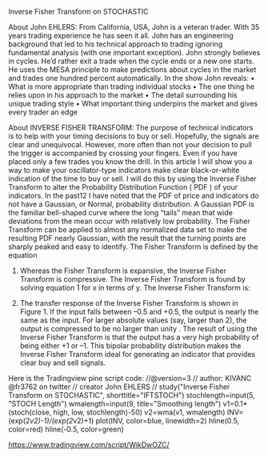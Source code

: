 Inverse Fisher Transform on STOCHASTIC

About John EHLERS:
From California, USA, John is a veteran trader. With 35 years trading experience he has seen it all. John has an engineering background that led to his technical approach to trading ignoring fundamental analysis (with one important exception).
John strongly believes in cycles. He’d rather exit a trade when the cycle ends or a new one starts. He uses the MESA principle to make predictions about cycles in the market and trades one hundred percent automatically.
In the show John reveals:
• What is more appropriate than trading individual stocks
• The one thing he relies upon in his approach to the market
• The detail surrounding his unique trading style
• What important thing underpins the market and gives every trader an edge


About INVERSE FISHER TRANSFORM:
The purpose of technical indicators is to help with your timing decisions to buy or
sell. Hopefully, the signals are clear and unequivocal. However, more often than
not your decision to pull the trigger is accompanied by crossing your fingers.
Even if you have placed only a few trades you know the drill.
In this article I will show you a way to make your oscillator-type indicators make
clear black-or-white indication of the time to buy or sell. I will do this by using the
Inverse Fisher Transform to alter the Probability Distribution Function ( PDF ) of
your indicators. In the past12 I have noted that the PDF of price and indicators do
not have a Gaussian, or Normal, probability distribution. A Gaussian PDF is the
familiar bell-shaped curve where the long “tails” mean that wide deviations from
the mean occur with relatively low probability. The Fisher Transform can be
applied to almost any normalized data set to make the resulting PDF nearly
Gaussian, with the result that the turning points are sharply peaked and easy to
identify. The Fisher Transform is defined by the equation

1) Whereas the Fisher Transform is expansive, the Inverse Fisher Transform is
compressive. The Inverse Fisher Transform is found by solving equation 1 for x
in terms of y. The Inverse Fisher Transform is:

2) The transfer response of the Inverse Fisher Transform is shown in Figure 1. If
the input falls between –0.5 and +0.5, the output is nearly the same as the input.
For larger absolute values (say, larger than 2), the output is compressed to be no
larger than unity . The result of using the Inverse Fisher Transform is that the
output has a very high probability of being either +1 or –1. This bipolar
probability distribution makes the Inverse Fisher Transform ideal for generating
an indicator that provides clear buy and sell signals.

Here is the Tradingview pine script code:
//@version=3
// author: KIVANC @fr3762 on twitter
// creator John EHLERS
//
study("Inverse Fisher Transform on STOCHASTIC", shorttitle="IFTSTOCH")
stochlength=input(5, "STOCH Length")
wmalength=input(9, title="Smoothing length")
v1=0.1*(stoch(close, high, low, stochlength)-50)
v2=wma(v1, wmalength)
INV=(exp(2*v2)-1)/(exp(2*v2)+1)
plot(INV, color=blue, linewidth=2)
hline(0.5, color=red)
hline(-0.5, color=green)

https://www.tradingview.com/script/WikDwOZC/
